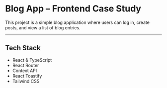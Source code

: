 # Blog App – Frontend Case Study

This project is a simple blog application where users can log in, create posts, and view a list of blog entries.

---

## Tech Stack

- React & TypeScript
- React Router
- Context API
- React Toastify
- Tailwind CSS
